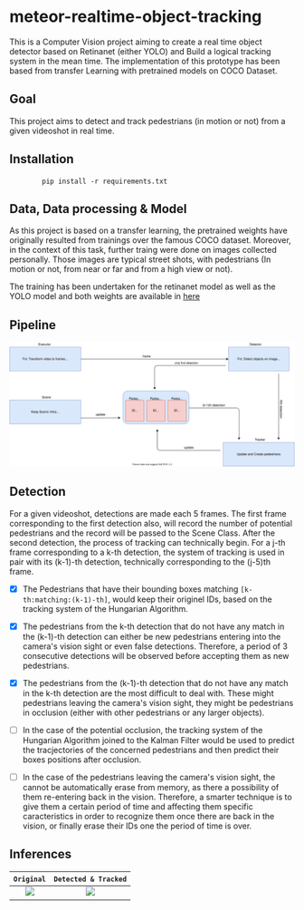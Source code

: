 # meteor-realtime-object-tracking

This is a Computer Vision project aiming to create a real time object detector based on Retinanet (either YOLO) and Build a logical tracking system in the mean time. The implementation of this prototype has been based from transfer Learning with pretrained models on COCO Dataset.



## Goal 

This project aims to detect and track pedestrians (in motion or not) from a given videoshot in real time.

## Installation 

            pip install -r requirements.txt

## Data, Data processing & Model

As this project is based on a transfer learning, the pretrained weights have originally resulted from trainings over the famous COCO dataset. Moreover, in the context of this task, further traing were done on images collected personally. Those images are typical street shots, with pedestrians (In motion or not, from near or far and from a high view or not).

The training has been undertaken for the retinanet model as well as the YOLO model and both weights are available in [here]()

## Pipeline
      
<p align="center">
  <img src="https://github.com/IsmaelMekene/meteor-realtime-object-tracking/blob/main/data/pipeline.svg"/>
</p>


## Detection

For a given videoshot, detections are made each 5 frames. The first frame corresponding to the first detection also, will record the number of potential pedestrians and the record will be passed to the Scene Class. After the second detection, the process of tracking can technically begin.
For a j-th frame corresponding to a k-th detection, the system of tracking is used in pair with its (k-1)-th detection, technically corresponding to the (j-5)th frame.

 - [x] The Pedestrians that have their bounding boxes matching `[k-th:matching:(k-1)-th]`, would keep their originel IDs, based on the tracking system of the Hungarian Algorithm.
 - [x] The pedestrians from the k-th detection that do not have any match in the (k-1)-th detection can either be new pedestrians entering into the camera's vision sight or even false detections. Therefore, a period of 3 consecutive detections will be observed before accepting them as new pedestrians.
 - [x] The pedestrians from the (k-1)-th detection that do not have any match in the k-th detection are the most difficult to deal with. These might pedestrians leaving the camera's vision sight, they might be pedestrians in occlusion (either with other pedestrians or any larger objects). 
 
 - [ ] In the case of the potential occlusion, the tracking system of the Hungarian Algorithm joined to the Kalman Filter would be used to predict the tracjectories of the concerned pedestrians and then predict their boxes positions after occlusion.
 - [ ] In the case of the pedestrians leaving the camera's vision sight, the cannot be automatically erase from memory, as there a possibility of them re-entering back in the vision. Therefore, a smarter technique is to give them a certain period of time and affecting them specific caracteristics in order to recognize them once there are back in the vision, or finally erase their IDs one the period of time is over.

## Inferences

`Original`             |  `Detected & Tracked`
:-------------------------:|:-------------------------:
![](https://github.com/IsmaelMekene/meteor-realtime-object-tracking/blob/main/data/testvid.gif)  |  ![](https://github.com/IsmaelMekene/meteor-realtime-object-tracking/blob/main/data/detection.gif)



